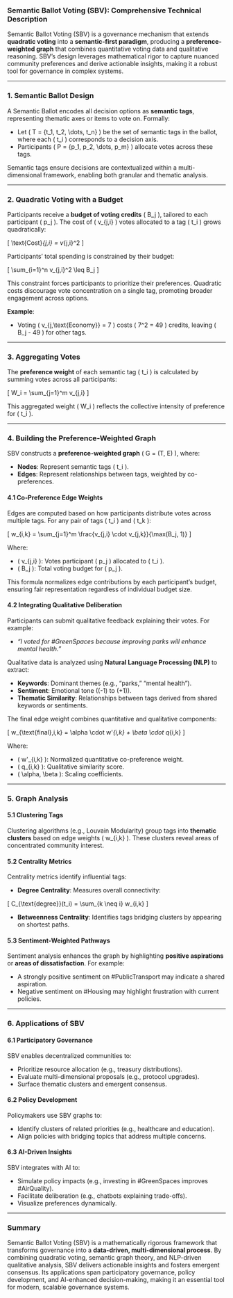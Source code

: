 ### **Semantic Ballot Voting (SBV): Comprehensive Technical Description**

Semantic Ballot Voting (SBV) is a governance mechanism that extends **quadratic voting** into a **semantic-first paradigm**, producing a **preference-weighted graph** that combines quantitative voting data and qualitative reasoning. SBV’s design leverages mathematical rigor to capture nuanced community preferences and derive actionable insights, making it a robust tool for governance in complex systems.

---

### **1. Semantic Ballot Design**

A Semantic Ballot encodes all decision options as **semantic tags**, representing thematic axes or items to vote on. Formally:

- Let \( T = \{t_1, t_2, \dots, t_n\} \) be the set of semantic tags in the ballot, where each \( t_i \) corresponds to a decision axis.
- Participants \( P = \{p_1, p_2, \dots, p_m\} \) allocate votes across these tags.

Semantic tags ensure decisions are contextualized within a multi-dimensional framework, enabling both granular and thematic analysis.

---

### **2. Quadratic Voting with a Budget**

Participants receive a **budget of voting credits** \( B_j \), tailored to each participant \( p_j \). The cost of \( v_{j,i} \) votes allocated to a tag \( t_i \) grows quadratically:

\[
\text{Cost}_{j,i} = v_{j,i}^2
\]

Participants’ total spending is constrained by their budget:

\[
\sum_{i=1}^n v_{j,i}^2 \leq B_j
\]

This constraint forces participants to prioritize their preferences. Quadratic costs discourage vote concentration on a single tag, promoting broader engagement across options.

**Example**:  
- Voting \( v_{j,\text{Economy}} = 7 \) costs \( 7^2 = 49 \) credits, leaving \( B_j - 49 \) for other tags.

---

### **3. Aggregating Votes**

The **preference weight** of each semantic tag \( t_i \) is calculated by summing votes across all participants:

\[
W_i = \sum_{j=1}^m v_{j,i}
\]

This aggregated weight \( W_i \) reflects the collective intensity of preference for \( t_i \).

---

### **4. Building the Preference-Weighted Graph**

SBV constructs a **preference-weighted graph** \( G = (T, E) \), where:
- **Nodes**: Represent semantic tags \( t_i \).
- **Edges**: Represent relationships between tags, weighted by co-preferences.

#### **4.1 Co-Preference Edge Weights**

Edges are computed based on how participants distribute votes across multiple tags. For any pair of tags \( t_i \) and \( t_k \):

\[
w_{i,k} = \sum_{j=1}^m \frac{v_{j,i} \cdot v_{j,k}}{\max(B_j, 1)}
\]

Where:
- \( v_{j,i} \): Votes participant \( p_j \) allocated to \( t_i \).
- \( B_j \): Total voting budget for \( p_j \).

This formula normalizes edge contributions by each participant’s budget, ensuring fair representation regardless of individual budget size.

#### **4.2 Integrating Qualitative Deliberation**

Participants can submit qualitative feedback explaining their votes. For example:
- *“I voted for #GreenSpaces because improving parks will enhance mental health.”*

Qualitative data is analyzed using **Natural Language Processing (NLP)** to extract:
- **Keywords**: Dominant themes (e.g., “parks,” “mental health”).
- **Sentiment**: Emotional tone (\(-1\) to \(+1\)).
- **Thematic Similarity**: Relationships between tags derived from shared keywords or sentiments.

The final edge weight combines quantitative and qualitative components:

\[
w_{\text{final},i,k} = \alpha \cdot w'_{i,k} + \beta \cdot q_{i,k}
\]

Where:
- \( w'_{i,k} \): Normalized quantitative co-preference weight.
- \( q_{i,k} \): Qualitative similarity score.
- \( \alpha, \beta \): Scaling coefficients.

---

### **5. Graph Analysis**

#### **5.1 Clustering Tags**

Clustering algorithms (e.g., Louvain Modularity) group tags into **thematic clusters** based on edge weights \( w_{i,k} \). These clusters reveal areas of concentrated community interest.

#### **5.2 Centrality Metrics**

Centrality metrics identify influential tags:
- **Degree Centrality**: Measures overall connectivity:

\[
C_{\text{degree}}(t_i) = \sum_{k \neq i} w_{i,k}
\]

- **Betweenness Centrality**: Identifies tags bridging clusters by appearing on shortest paths.

#### **5.3 Sentiment-Weighted Pathways**

Sentiment analysis enhances the graph by highlighting **positive aspirations** or **areas of dissatisfaction**. For example:
- A strongly positive sentiment on #PublicTransport may indicate a shared aspiration.
- Negative sentiment on #Housing may highlight frustration with current policies.

---

### **6. Applications of SBV**

#### **6.1 Participatory Governance**

SBV enables decentralized communities to:
- Prioritize resource allocation (e.g., treasury distributions).
- Evaluate multi-dimensional proposals (e.g., protocol upgrades).
- Surface thematic clusters and emergent consensus.

#### **6.2 Policy Development**

Policymakers use SBV graphs to:
- Identify clusters of related priorities (e.g., healthcare and education).
- Align policies with bridging topics that address multiple concerns.

#### **6.3 AI-Driven Insights**

SBV integrates with AI to:
- Simulate policy impacts (e.g., investing in #GreenSpaces improves #AirQuality).
- Facilitate deliberation (e.g., chatbots explaining trade-offs).
- Visualize preferences dynamically.

---

### **Summary**

Semantic Ballot Voting (SBV) is a mathematically rigorous framework that transforms governance into a **data-driven, multi-dimensional process**. By combining quadratic voting, semantic graph theory, and NLP-driven qualitative analysis, SBV delivers actionable insights and fosters emergent consensus. Its applications span participatory governance, policy development, and AI-enhanced decision-making, making it an essential tool for modern, scalable governance systems.
